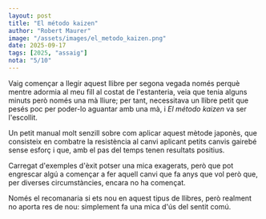 ```yaml
---
layout: post
title: "El método kaizen"
author: "Robert Maurer"
image: "/assets/images/el_metodo_kaizen.png"
date: 2025-09-17
tags: [2025, "assaig"]
nota: "5/10"
---
```


Vaig començar a llegir aquest llibre per segona vegada només perquè mentre adormia al meu fill al costat de l'estanteria, veia que tenia alguns minuts però només una mà lliure; per tant, necessitava un llibre petit que pesés poc per poder-lo aguantar amb una mà, i <i>El método kaizen</i> va ser l'escollit.

Un petit manual molt senzill sobre com aplicar aquest mètode japonès, que consisteix en combatre la resistència al canvi aplicant petits canvis gairebé sense esforç i que, amb el pas del temps tenen resultats positius.

Carregat d'exemples d'èxit potser una mica exagerats, però que pot engrescar algú a començar a fer aquell canvi que fa anys que vol però que, per diverses circumstàncies, encara no ha començat.

Només el recomanaria si ets nou en aquest tipus de llibres, però realment no aporta res de nou: simplement fa una mica d'ús del sentit comú. 